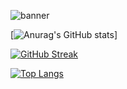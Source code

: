 ![banner](https://learn.microsoft.com/en-us/events/learn-events/learnlive-automate-azure-deployments-bicep-github-actions/media/learnlive-banner-2022b.png)

[![Anurag's GitHub stats](https://github-readme-stats.vercel.app/api?username=rodriguezarthur&theme=github_dark&hide=stars,contribs)]

[![GitHub Streak](http://github-readme-streak-stats.herokuapp.com?user=rodriguezarthur&theme=dark&background=000000)](https://git.io/streak-stats)

[![Top Langs](https://github-readme-stats.vercel.app/api/top-langs/?username=rodriguezarthur&layout=compact&theme=dark)](https://github.com/anuraghazra/github-readme-stats)

